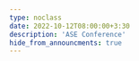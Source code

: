 ```yaml
---
type: noclass
date: 2022-10-12T08:00:00+3:30
description: 'ASE Conference'
hide_from_announcments: true
---
```

